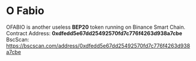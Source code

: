 # O Fabio
 OFABIO is another useless **BEP20** token running on Binance Smart Chain. 
Contract Address: **0xdfedd5e67dd25492570fd7c776f4263d938a7cbe** 
BscScan: https://bscscan.com/address/0xdfedd5e67dd25492570fd7c776f4263d938a7cbe
